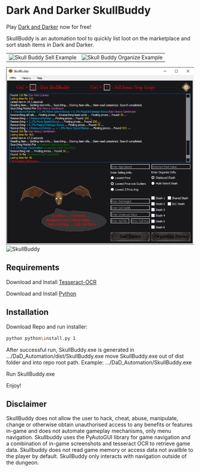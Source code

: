 # Dark And Darker SkullBuddy

Play [Dark and Darker](https://www.darkanddarker.com/play) now for free!

SkullBuddy is an automation tool to quickly list loot on the marketplace and sort stash items in Dark and Darker.

<table>
  <tr>
    <td><img src="./img/SkullBuddySellExample.gif" alt="Skull Buddy Sell Example" width="300"></td>
    <td><img src="./img/SkullBuddyExampleOrganize.gif" alt="Skull Buddy Organize Example" width="300"></td>
  </tr>
</table>

![SkullBuddy](img/SkullBuddyUtility6.png)
![SkullBuddy](img/SkullBuddyHistory3.png)

## Requirements

Download and Install [Tesseract-OCR](https://github.com/UB-Mannheim/tesseract/releases)

Download and Install [Python](https://www.python.org/downloads/)

## Installation

Download Repo and run installer:
```bash
python python\install.py 1
```

After successful run, SkullBuddy.exe is generated in 
.../DaD_Automation/dist/SkullBuddy.exe
move SkullBuddy.exe out of dist folder and into repo root path. Example:
.../DaD_Automation/SkullBuddy.exe

Run SkullBuddy.exe

Enjoy!

## Disclaimer

SkullBuddy does not allow the user to hack, cheat, abuse, manipulate, 
change or otherwise obtain unauthorised access to any benefits or 
features in-game and does not automate gameplay mechanisms, only 
menu navigation. Skullbuddy uses the PyAutoGUI library for game navigation and a
combination of in-game screenshots and tesseract OCR to retrieve game data. 
Skullbuddy does not read game memory or access data not availble to the player by 
default. SkullBuddy only interacts with navigation outside of the dungeon.